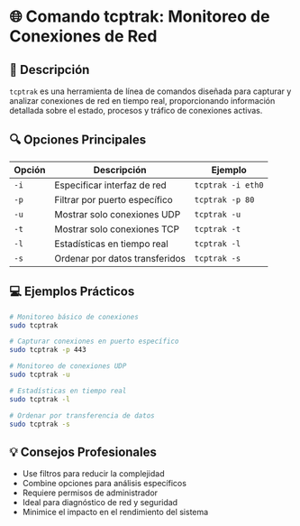 # 🌐 Comando tcptrak: Monitoreo de Conexiones de Red

## 📝 Descripción
`tcptrak` es una herramienta de línea de comandos diseñada para capturar y analizar conexiones de red en tiempo real, proporcionando información detallada sobre el estado, procesos y tráfico de conexiones activas.

## 🔍 Opciones Principales

| Opción | Descripción | Ejemplo |
|--------|-------------|---------|
| `-i` | Especificar interfaz de red | `tcptrak -i eth0` |
| `-p` | Filtrar por puerto específico | `tcptrak -p 80` |
| `-u` | Mostrar solo conexiones UDP | `tcptrak -u` |
| `-t` | Mostrar solo conexiones TCP | `tcptrak -t` |
| `-l` | Estadísticas en tiempo real | `tcptrak -l` |
| `-s` | Ordenar por datos transferidos | `tcptrak -s` |

## 💻 Ejemplos Prácticos

```bash
# Monitoreo básico de conexiones
sudo tcptrak

# Capturar conexiones en puerto específico
sudo tcptrak -p 443

# Monitoreo de conexiones UDP
sudo tcptrak -u

# Estadísticas en tiempo real
sudo tcptrak -l

# Ordenar por transferencia de datos
sudo tcptrak -s
```

## 💡 Consejos Profesionales
- Use filtros para reducir la complejidad
- Combine opciones para análisis específicos
- Requiere permisos de administrador
- Ideal para diagnóstico de red y seguridad
- Minimice el impacto en el rendimiento del sistema


